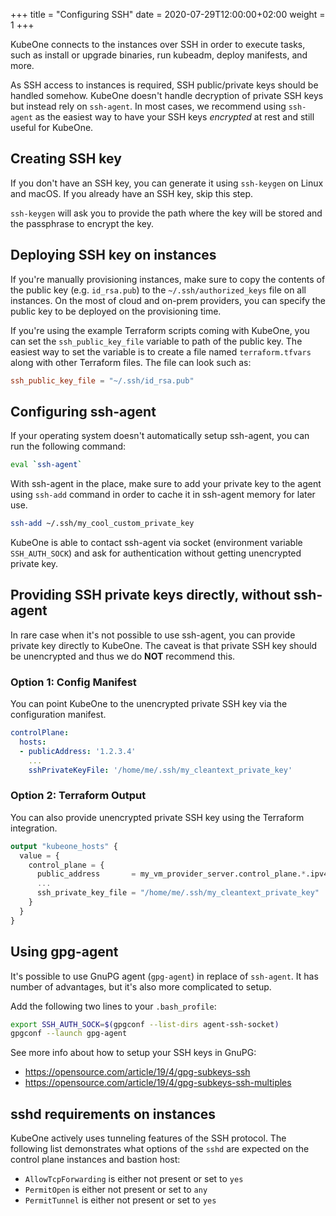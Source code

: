+++
title = "Configuring SSH"
date = 2020-07-29T12:00:00+02:00
weight = 1
+++

KubeOne connects to the instances over SSH in order to execute tasks, such
as install or upgrade binaries, run kubeadm, deploy manifests, and more.

As SSH access to instances is required, SSH public/private keys should be
handled somehow. KubeOne doesn't handle decryption of private SSH keys but
instead rely on `ssh-agent`. In most cases, we recommend using `ssh-agent` as
the easiest way to have your SSH keys *encrypted* at rest and still useful for
KubeOne.

## Creating SSH key

If you don't have an SSH key, you can generate it using `ssh-keygen` on Linux
and macOS. If you already have an SSH key, skip this step.

`ssh-keygen` will ask you to provide the path where the key will be stored and
the passphrase to encrypt the key.

## Deploying SSH key on instances

If you're manually provisioning instances, make sure to copy the contents of
the public key (e.g. `id_rsa.pub`) to the `~/.ssh/authorized_keys` file on all
instances. On the most of cloud and on-prem providers, you can specify the
public key to be deployed on the provisioning time.

If you're using the example Terraform scripts coming with KubeOne, you can
set the `ssh_public_key_file` variable to path of the public key. The easiest
way to set the variable is to create a file named `terraform.tfvars` along with
other Terraform files. The file can look such as:

```toml
ssh_public_key_file = "~/.ssh/id_rsa.pub"
```

## Configuring ssh-agent

If your operating system doesn't automatically setup ssh-agent, you can run the
following command:

```bash
eval `ssh-agent`
```

With ssh-agent in the place, make sure to add your private key to the agent
using `ssh-add` command in order to cache it in ssh-agent memory for later use.

```bash
ssh-add ~/.ssh/my_cool_custom_private_key
```

KubeOne is able to contact ssh-agent via socket (environment variable
`SSH_AUTH_SOCK`) and ask for authentication without getting unencrypted private
key.

## Providing SSH private keys directly, without ssh-agent

In rare case when it's not possible to use ssh-agent, you can provide private
key directly to KubeOne. The caveat is that private SSH key should be
unencrypted and thus we do **NOT** recommend this.

### Option 1: Config Manifest

You can point KubeOne to the unencrypted private SSH key via the configuration
manifest.

```yaml
controlPlane:
  hosts:
  - publicAddress: '1.2.3.4'
    ...
    sshPrivateKeyFile: '/home/me/.ssh/my_cleantext_private_key'
```

### Option 2: Terraform Output

You can also provide unencrypted private SSH key using the Terraform
integration.

```terraform
output "kubeone_hosts" {
  value = {
    control_plane = {
      public_address       = my_vm_provider_server.control_plane.*.ipv4_address
      ...
      ssh_private_key_file = "/home/me/.ssh/my_cleantext_private_key"
    }
  }
}
```

## Using gpg-agent

It's possible to use GnuPG agent (`gpg-agent`) in replace of `ssh-agent`.
It has number of advantages, but it's also more complicated to setup.

Add the following two lines to your `.bash_profile`:

```bash
export SSH_AUTH_SOCK=$(gpgconf --list-dirs agent-ssh-socket)
gpgconf --launch gpg-agent
```

See more info about how to setup your SSH keys in GnuPG:
* https://opensource.com/article/19/4/gpg-subkeys-ssh
* https://opensource.com/article/19/4/gpg-subkeys-ssh-multiples


## sshd requirements on instances

KubeOne actively uses tunneling features of the SSH protocol. The following
list demonstrates what options of the `sshd` are expected on the control plane
instances and bastion host:

* `AllowTcpForwarding` is either not present or set to `yes`
* `PermitOpen` is either not present or set to `any`
* `PermitTunnel` is either not present or set to `yes`
